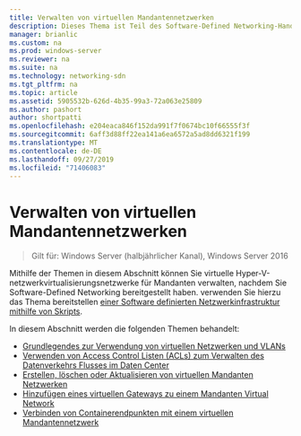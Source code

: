 ```yaml
---
title: Verwalten von virtuellen Mandantennetzwerken
description: Dieses Thema ist Teil des Software-Defined Networking-Handbuchs zum Verwalten von mandantenworkloads und virtuellen Netzwerken in Windows Server 2016.
manager: brianlic
ms.custom: na
ms.prod: windows-server
ms.reviewer: na
ms.suite: na
ms.technology: networking-sdn
ms.tgt_pltfrm: na
ms.topic: article
ms.assetid: 5905532b-626d-4b35-99a3-72a063e25809
ms.author: pashort
author: shortpatti
ms.openlocfilehash: e204eaca846f152da991f7f0674bc10f66555f3f
ms.sourcegitcommit: 6aff3d88ff22ea141a6ea6572a5ad8dd6321f199
ms.translationtype: MT
ms.contentlocale: de-DE
ms.lasthandoff: 09/27/2019
ms.locfileid: "71406083"
---
```

# <a name="manage-tenant-virtual-networks"></a>Verwalten von virtuellen Mandantennetzwerken

>Gilt für: Windows Server (halbjährlicher Kanal), Windows Server 2016

Mithilfe der Themen in diesem Abschnitt können Sie virtuelle Hyper-V-netzwerkvirtualisierungsnetzwerke für Mandanten verwalten, nachdem Sie Software-Defined Networking bereitgestellt haben. verwenden Sie hierzu das Thema bereitstellen [einer Software definierten Netzwerkinfrastruktur mithilfe von Skripts](../../sdn/deploy/Deploy-a-Software-Defined-Network-infrastructure-using-scripts.md).  
  
In diesem Abschnitt werden die folgenden Themen behandelt:  
  
- [Grundlegendes zur Verwendung von virtuellen Netzwerken und VLANs](Understanding-Usage-of-Virtual-Networks-and-VLANs.md)  
- [Verwenden von Access Control Listen (ACLs) zum Verwalten des Datenverkehrs Flusses im Daten Center](use-acls-for-traffic-flow.md)  
- [Erstellen, löschen oder Aktualisieren von virtuellen Mandanten Netzwerken](Create,-Delete,-or-Update-Tenant-Virtual-Networks.md)  
- [Hinzufügen eines virtuellen Gateways zu einem Mandanten Virtual Network](Add-a-Virtual-Gateway-to-a-Tenant-Virtual-Network.md)
- [Verbinden von Containerendpunkten mit einem virtuellen Mandantennetzwerk](Connect-container-endpoints-to-a-Tenant-Virtual-Network.md)



